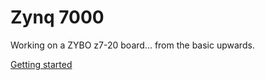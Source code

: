 # Zynq 7000

Working on a ZYBO z7-20 board... from the basic upwards.

[Getting started](./2023/03/2023-03-05.md)
